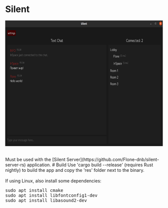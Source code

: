 # Silent
<p align="center">
  <img width="700" height="400" src="screenshot.png">
</p>
<br>
Must be used with the [Silent Server](https://github.com/Flone-dnb/silent-server-rs) application.
# Build
Use 'cargo build --release' (requires Rust nightly) to build the app and copy the 'res' folder next to the binary.<br><br>
If using Linux, also install some dependencies:<br>
<pre>
sudo apt install cmake
sudo apt install libfontconfig1-dev
sudo apt install libasound2-dev
</pre>

